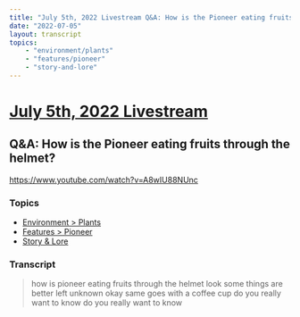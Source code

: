 ```yaml
---
title: "July 5th, 2022 Livestream Q&A: How is the Pioneer eating fruits through the helmet?"
date: "2022-07-05"
layout: transcript
topics:
    - "environment/plants"
    - "features/pioneer"
    - "story-and-lore"
---
```

# [July 5th, 2022 Livestream](../2022-07-05.md)
## Q&A: How is the Pioneer eating fruits through the helmet?
https://www.youtube.com/watch?v=A8wIU88NUnc

### Topics
* [Environment > Plants](../topics/environment/plants.md)
* [Features > Pioneer](../topics/features/pioneer.md)
* [Story & Lore](../topics/story-and-lore.md)

### Transcript

> how is pioneer eating fruits through the helmet look some things are better left unknown okay same goes with a coffee cup do you really want to know do you really want to know
